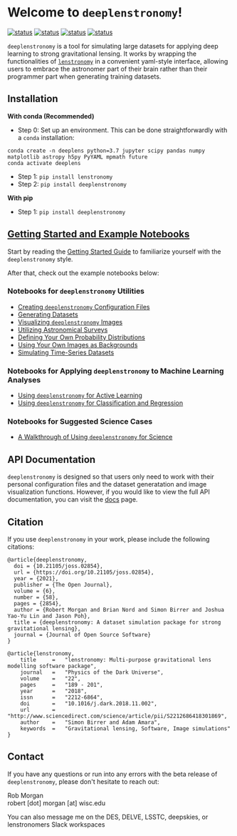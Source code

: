 # Welcome to `deeplenstronomy`!

[![status](https://joss.theoj.org/papers/e978dd566d1f290055a02d76288e95e1/status.svg)](https://joss.theoj.org/papers/e978dd566d1f290055a02d76288e95e1)
[![status](https://img.shields.io/badge/arXiv-2102.02830-red)](http://arxiv.org/abs/2102.02830)
[![status](https://img.shields.io/badge/PyPi-0.0.2.3-blue)](https://pypi.org/project/deeplenstronomy/)
[![status](https://img.shields.io/badge/License-MIT-lightgrey)](https://github.com/deepskies/deeplenstronomy/blob/master/LICENSE)

`deeplenstronomy` is a tool for simulating large datasets for applying deep learning to strong gravitational lensing. 
It works by wrapping the functionalities of [`lenstronomy`](https://github.com/sibirrer/lenstronomy) in a convenient yaml-style interface, allowing users to embrace the astronomer part of their brain rather than their programmer part when generating training datasets.

## Installation

**With conda (Recommended)**

- Step 0: Set up an environment. This can be done straightforwardly with a `conda` installation:

```
conda create -n deeplens python=3.7 jupyter scipy pandas numpy matplotlib astropy h5py PyYAML mpmath future
conda activate deeplens
```

- Step 1: `pip install lenstronomy`
- Step 2: `pip install deeplenstronomy`

**With pip**

- Step 1: `pip install deeplenstronomy`

## [Getting Started and Example Notebooks](https://deepskies.github.io/deeplenstronomy/Notebooks/)

Start by reading the [Getting Started Guide](https://deepskies.github.io/deeplenstronomy/Notebooks/GettingStarted.html) to familiarize yourself with the `deeplenstronomy` style.

After that, check out the example notebooks below:

### Notebooks for `deeplenstronomy` Utilities
- [Creating `deeplenstronomy` Configuration Files](https://deepskies.github.io/deeplenstronomy/Notebooks/ConfigFiles.html)
- [Generating Datasets](https://deepskies.github.io/deeplenstronomy/Notebooks/DeepLenstronomyDemo.html)
- [Visualizing `deeplenstronomy` Images](https://deepskies.github.io/deeplenstronomy/Notebooks/Visualization.html)
- [Utilizing Astronomical Surveys](https://deepskies.github.io/deeplenstronomy/Notebooks/Surveys.html)
- [Defining Your Own Probability Distributions](https://deepskies.github.io/deeplenstronomy/Notebooks/UserDistributions.html)
- [Using Your Own Images as Backgrounds](https://deepskies.github.io/deeplenstronomy/Notebooks/BackgroundsDemo.html)
- [Simulating Time-Series Datasets](https://deepskies.github.io/deeplenstronomy/Notebooks/TimeSeriesDemo.html)

### Notebooks for Applying `deeplenstronomy` to Machine Learning Analyses
- [Using `deeplenstronomy` for Active Learning](https://deepskies.github.io/deeplenstronomy/Notebooks/ActiveUpdateDemo.html)
- [Using `deeplenstronomy` for Classification and Regression](https://deepskies.github.io/deeplenstronomy/Notebooks/Metrics.html)

### Notebooks for Suggested Science Cases
- [A Walkthrough of Using `deeplenstronomy` for Science](https://deepskies.github.io/deeplenstronomy/Notebooks/FullExample.html)


## API Documentation

`deeplenstronomy` is designed so that users only need to work with their personal configuration files and the dataset generatation and image visualization functions.
However, if you would like to view the full API documentation, you can visit the [docs](https://deepskies.github.io/deeplenstronomy/docs/) page.

## Citation

If you use `deeplenstronomy` in your work, please include the following citations:
```
@article{deeplenstronomy,
  doi = {10.21105/joss.02854},
  url = {https://doi.org/10.21105/joss.02854},
  year = {2021},
  publisher = {The Open Journal},
  volume = {6},
  number = {58},
  pages = {2854},
  author = {Robert Morgan and Brian Nord and Simon Birrer and Joshua Yao-Yu Lin and Jason Poh},
  title = {deeplenstronomy: A dataset simulation package for strong gravitational lensing},
  journal = {Journal of Open Source Software}
}

@article{lenstronomy,
    title     =   "lenstronomy: Multi-purpose gravitational lens modelling software package",
    journal   =   "Physics of the Dark Universe",
    volume    =   "22",
    pages     =   "189 - 201",
    year      =   "2018",
    issn      =   "2212-6864",
    doi       =   "10.1016/j.dark.2018.11.002",
    url       =   "http://www.sciencedirect.com/science/article/pii/S2212686418301869",
    author    =   "Simon Birrer and Adam Amara",
    keywords  =   "Gravitational lensing, Software, Image simulations"
}
```

## Contact

If you have any questions or run into any errors with the beta release of `deeplenstronomy`, please don't hesitate to reach out:

Rob Morgan 
<br>
robert [dot] morgan [at] wisc.edu

You can also message me on the DES, DELVE, LSSTC, deepskies, or lenstronomers Slack workspaces





<!---
.. image:: https://badge.fury.io/py/deeplenstronomy.png
    :target: http://badge.fury.io/py/deeplenstronomy

.. image:: https://travis-ci.org/bnord/deeplenstronomy.png?branch=master
    :target: https://travis-ci.org/bnord/deeplenstronomy
--->



